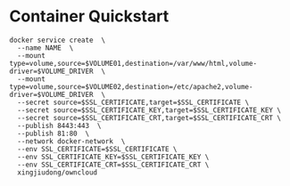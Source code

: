 # Container Quickstart

    docker service create  \
      --name NAME  \
      --mount type=volume,source=$VOLUME01,destination=/var/www/html,volume-driver=$VOLUME_DRIVER  \
      --mount type=volume,source=$VOLUME02,destination=/etc/apache2,volume-driver=$VOLUME_DRIVER  \
      --secret source=$SSL_CERTIFICATE,target=$SSL_CERTIFICATE \
      --secret source=$SSL_CERTIFICATE_KEY,target=$SSL_CERTIFICATE_KEY \
      --secret source=$SSL_CERTIFICATE_CRT,target=$SSL_CERTIFICATE_CRT \
      --publish 8443:443  \
      --publish 81:80  \
      --network docker-network  \
      --env SSL_CERTIFICATE=$SSL_CERTIFICATE \
      --env SSL_CERTIFICATE_KEY=$SSL_CERTIFICATE_KEY \
      --env SSL_CERTIFICATE_CRT=$SSL_CERTIFICATE_CRT \
      xingjiudong/owncloud

